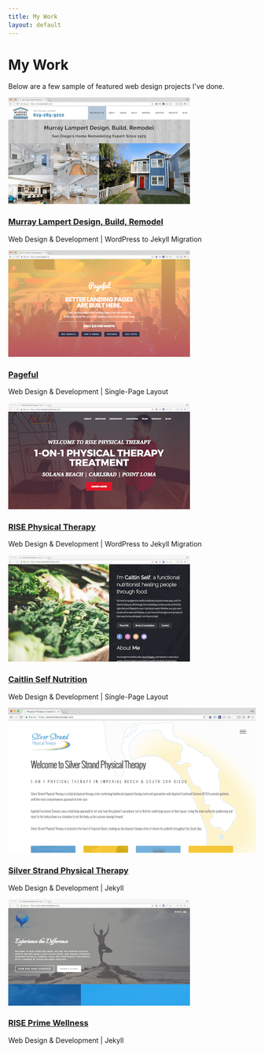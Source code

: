 ```yaml
---
title: My Work
layout: default
---
```


# My Work

Below are a few sample of featured web design projects I've done.

<!-- Featured Projects Section -->
<section id="lightbox">
	<div class="row">
		<article class="6u 12u$(xsmall) work-item">
			<a href="/images/fulls/mldbr-full.png" class="image fit thumb"><img src="/images/thumbs/mldbr-thumb.png" alt="murray lampert website screenshot" /></a>
      <h3><a href="https://murraylampert.com">Murray Lampert Design, Build, Remodel</a></h3>
			<p>Web Design & Development | WordPress to Jekyll Migration</p>
		</article>
		<article class="6u$ 12u$(xsmall) work-item">
			<a href="/images/fulls/pageful-full.png" class="image fit thumb"><img src="/images/thumbs/pageful-thumb.png" alt="pageful website screenshot" /></a>
      <h3><a href="https://www.pageful.co">Pageful</a></h3>
      <p>Web Design & Development | Single-Page Layout</p>
		</article>
	</div>
	<div class="row">
		<article class="6u 12u$(xsmall) work-item">
			<a href="/images/fulls/rise-pt-full.png" class="image fit thumb"><img src="/images/thumbs/rise-pt-thumb.png" alt="rise physical therapy website screenshot" /></a>
      <h3><a href="https://www.risephysicaltherapy.com">RISE Physical Therapy</a></h3>
			<p>Web Design & Development | WordPress to Jekyll Migration</p>
		</article>
		<article class="6u$ 12u$(xsmall) work-item">
			<a href="/images/fulls/caitlin-self-full.png" class="image fit thumb"><img src="/images/thumbs/caitlin-self-thumb.png" alt="caitlin self nutrition website screenshot" /></a>
      <h3><a href="https://www.caitlinselfnutrition.com">Caitlin Self Nutrition</a></h3>
      <p>Web Design & Development | Single-Page Layout</p>
		</article>
	</div>
	<div class="row">
		<article class="6u 12u$(xsmall) work-item">
			<a href="/images/fulls/sspt-full.png" class="image fit thumb"><img src="/images/thumbs/sspt-thumb.png" alt="silver strand physical therapy website screenshot" /></a>
      <h3><a href="https://www.silverstrandpt.com">Silver Strand Physical Therapy</a></h3>
			<p>Web Design & Development | Jekyll</p>
		</article>
		<article class="6u$ 12u$(xsmall) work-item">
			<a href="/images/fulls/rise-prime-full.png" class="image fit thumb"><img src="/images/thumbs/rise-prime-thumb.png" alt="rise prime wellness website screenshot" /></a>
      <h3><a href="https://www.riseprimewellness.com">RISE Prime Wellness</a></h3>
      <p>Web Design & Development | Jekyll</p>
		</article>
	</div>
</section>
